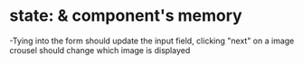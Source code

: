# state: & component's memory

-Tying into the form should update the input field, clicking "next" on a image crousel should change which image is displayed